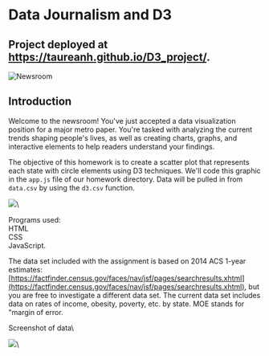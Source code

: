 # Data Journalism and D3

## Project deployed at https://taureanh.github.io/D3_project/.

![Newsroom](https://media.giphy.com/media/v2xIous7mnEYg/giphy.gif)


## Introduction

Welcome to the newsroom! You've just accepted a data visualization position for a major metro paper. You're tasked with analyzing the current trends shaping people's lives, as well as creating charts, graphs, and interactive elements to help readers understand your findings.

The objective of this homework is to create a scatter plot that represents each state with circle elements using D3 techniques. We'll code this graphic in the `app.js` file of our homework directory. Data will be pulled in from `data.csv` by using the `d3.csv` function.


![](D3-challenge\D3_data_journalism\StarterCode\images\pic1.png)\

Programs used:\
HTML\
CSS\
JavaScript.

The data set included with the assignment is based on 2014 ACS 1-year estimates: [https://factfinder.census.gov/faces/nav/jsf/pages/searchresults.xhtml](https://factfinder.census.gov/faces/nav/jsf/pages/searchresults.xhtml), but you are free to investigate a different data set. The current data set includes data on rates of income, obesity, poverty, etc. by state. MOE stands for "margin of error.

Screenshot of data\

![](D3-challenge\D3_data_journalism\StarterCode\images\pic2.png)\


